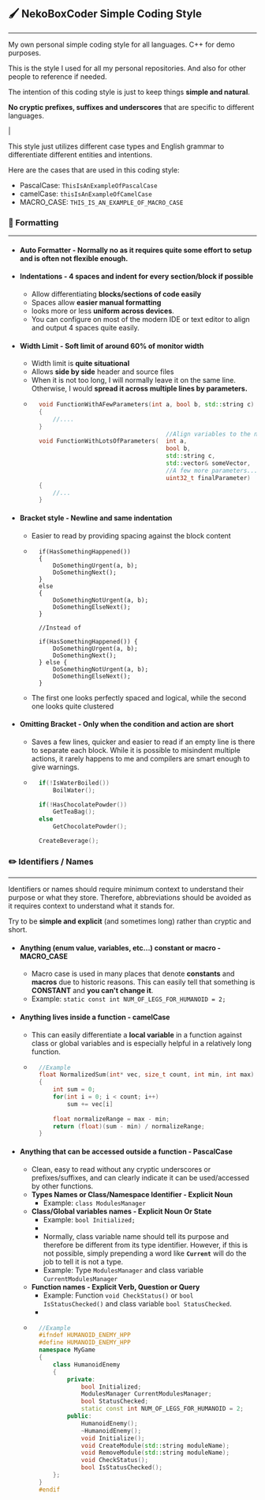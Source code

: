## 🖌️ NekoBoxCoder Simple Coding Style
---
My own personal simple coding style for all languages. C++ for demo purposes.

This is the style I used for all my personal repositories. And also for other people to reference if needed.

The intention of this coding style is just to keep things __simple and natural__. 

__No cryptic prefixes, suffixes and underscores__ that are specific to different languages.

|

This style just utilizes different case types and English grammar to differentiate different entities and intentions.

Here are the cases that are used in this coding style:
- PascalCase: `ThisIsAnExampleOfPascalCase`
- camelCase: `thisIsAnExampleOfCamelCase`
- MACRO_CASE: `THIS_IS_AN_EXAMPLE_OF_MACRO_CASE`

### 📐 Formatting
---
- #### Auto Formatter - Normally no as it requires quite some effort to setup and is often not flexible enough.
- #### Indentations - 4 spaces and indent for every section/block if possible
    - Allow differentiating __blocks/sections of code easily__
    - Spaces allow __easier manual formatting__
    - looks more or less __uniform across devices__.
    - You can configure on most of the modern IDE or text editor to align and output 4 spaces quite easily.
- #### Width Limit - Soft limit of around 60% of monitor width 
    - Width limit is __quite situational__
    - Allows __side by side__ header and source files
    - When it is not too long, I will normally leave it on the same line. Otherwise, I would __spread it across multiple lines by parameters.__
    - ```c++
        void FunctionWithAFewParameters(int a, bool b, std::string c)
        {
            //....
        }
                                            //Align variables to the nearest tab width
        void FunctionWithLotsOfParameters(  int a,
                                            bool b,
                                            std::string c,
                                            std::vector& someVector,
                                            //A few more parameters...
                                            uint32_t finalParameter)
        {
            //...
        }
      ```
- #### Bracket style - Newline and same indentation
    - Easier to read by providing spacing against the block content
    - ```
        if(HasSomethingHappened())
        {
            DoSomethingUrgent(a, b);
            DoSomethingNext();
        }
        else
        {
            DoSomethingNotUrgent(a, b);
            DoSomethingElseNext();
        }

        //Instead of

        if(HasSomethingHappened()) {
            DoSomethingUrgent(a, b);
            DoSomethingNext();
        } else {
            DoSomethingNotUrgent(a, b);
            DoSomethingElseNext();
        }
      ```
    - The first one looks perfectly spaced and logical, while the second one looks quite clustered
- #### Omitting Bracket - Only when the condition and action are short
    - Saves a few lines, quicker and easier to read if an empty line is there to separate each block.
      While it is possible to misindent multiple actions, it rarely happens to me and compilers are smart enough to give warnings.
    - ```c++
        if(!IsWaterBoiled())
            BoilWater();

        if(!HasChocolatePowder())
            GetTeaBag();
        else
            GetChocolatePowder();

        CreateBeverage();
      ```

### ✏️ Identifiers / Names
---
Identifiers or names should require minimum context to understand their purpose or what they store. Therefore, abbreviations should be avoided as it requires context to understand what it stands for. 

Try to be __simple and explicit__ (and sometimes long) rather than cryptic and short. 

- #### Anything (enum value, variables, etc...) constant or macro - MACRO_CASE
    - Macro case is used in many places that denote __constants__ and __macros__ due to historic reasons. This can easily tell that something is __CONSTANT__ and __you can't change it__.
    - Example: `static const int NUM_OF_LEGS_FOR_HUMANOID = 2;`
- #### Anything lives inside a function - camelCase
    - This can easily differentiate a __local variable__ in a function against class or global variables and is especially helpful in a relatively long function.
    - ```c++
        //Example
        float NormalizedSum(int* vec, size_t count, int min, int max)
        {
            int sum = 0;
            for(int i = 0; i < count; i++)
                sum += vec[i]
        
            float normalizeRange = max - min;
            return (float)(sum - min) / normalizeRange;
        }    
        ```
- #### Anything that can be accessed outside a function - PascalCase
    - Clean, easy to read without any cryptic underscores or prefixes/suffixes, and can clearly indicate it can be used/accessed by other functions.
    - __Types Names or Class/Namespace Identifier - Explicit Noun__
        - Example: `class ModulesManager`
    - __Class/Global variables names - Explicit Noun Or State__
        - Example: `bool Initialized;`
        - 
        - Normally, class variable name should tell its purpose and therefore be different from its type identifier.
          However, if this is not possible, simply prepending a word like __`Current`__ will do the job to tell it is not a type.
        - Example: Type `ModulesManager` and class variable `CurrentModulesManager` 
    - __Function names - Explicit Verb, Question or Query__
        - Example: Function `void CheckStatus()` or `bool IsStatusChecked()` and class variable `bool StatusChecked`.
        -
    - ```c++
        //Example
        #ifndef HUMANOID_ENEMY_HPP
        #define HUMANOID_ENEMY_HPP
        namespace MyGame
        {
            class HumanoidEnemy
            {
                private:
                    bool Initialized;
                    ModulesManager CurrentModulesManager;
                    bool StatusChecked;
                    static const int NUM_OF_LEGS_FOR_HUMANOID = 2;
                public:
                    HumanoidEnemy();
                    ~HumanoidEnemy();
                    void Initialize();
                    void CreateModule(std::string moduleName);
                    void RemoveModule(std::string moduleName);
                    void CheckStatus();
                    bool IsStatusChecked();
            };
        }
        #endif
      ```







